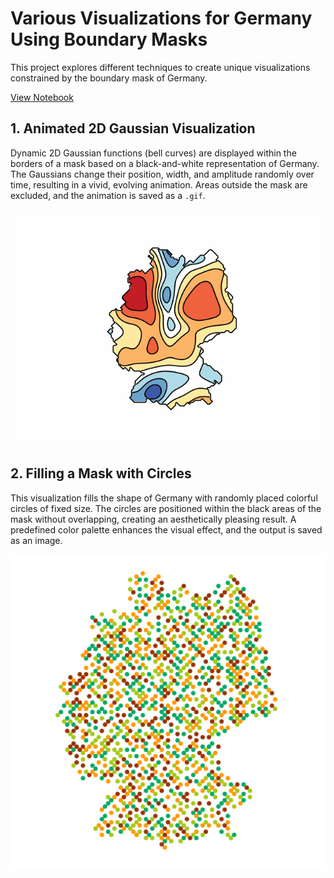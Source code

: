 # Various Visualizations for Germany Using Boundary Masks

This project explores different techniques to create unique visualizations constrained by the boundary mask of Germany.

[View Notebook](https://colab.research.google.com/drive/1cTRV19aWN1l-nwperGx57SVPyF0c7LoV#scrollTo=bbl8KXxPlzGM)

## 1. Animated 2D Gaussian Visualization
Dynamic 2D Gaussian functions (bell curves) are displayed within the borders of a mask based on a black-and-white representation of Germany. The Gaussians change their position, width, and amplitude randomly over time, resulting in a vivid, evolving animation. Areas outside the mask are excluded, and the animation is saved as a `.gif`.

![Animated Gaussian Visualization](gifs/germany_animation_masked_100x100.gif)

## 2. Filling a Mask with Circles
This visualization fills the shape of Germany with randomly placed colorful circles of fixed size. The circles are positioned within the black areas of the mask without overlapping, creating an aesthetically pleasing result. A predefined color palette enhances the visual effect, and the output is saved as an image.

![Filling Mask with Circles](images/germany_circles.png)
